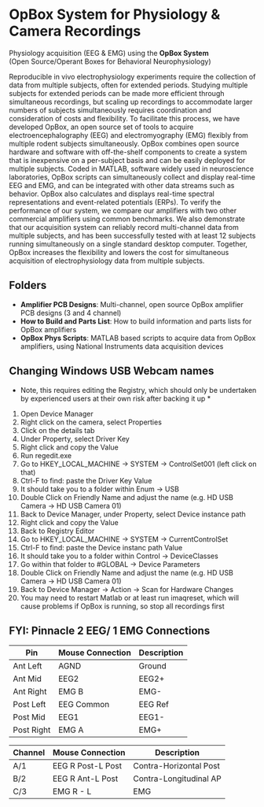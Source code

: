 # OpBox System for Physiology & Camera Recordings

Physiology acquisition (EEG & EMG) using the **OpBox System**  
(Open Source/Operant Boxes for Behavioral Neurophysiology)
 
Reproducible in vivo electrophysiology experiments require the collection of data from multiple subjects, often for extended periods. Studying multiple subjects for extended periods can be made more efficient through simultaneous recordings, but scaling up recordings to accommodate larger numbers of subjects simultaneously requires coordination and consideration of costs and flexibility. To facilitate this process, we have developed OpBox, an open source set of tools to acquire electroencephalography (EEG) and electromyography (EMG) flexibly from multiple rodent subjects simultaneously. OpBox combines open source hardware and software with off-the-shelf components to create a system that is inexpensive on a per-subject basis and can be easily deployed for multiple subjects. Coded in MATLAB, software widely used in neuroscience laboratories, OpBox scripts can simultaneously collect and display real-time EEG and EMG, and can be integrated with other data streams such as behavior. OpBox also calculates and displays real-time spectral representations and event-related potentials (ERPs). To verify the performance of our system, we compare our amplifiers with two other commercial amplifiers using common benchmarks. We also demonstrate that our acquisition system can reliably record multi-channel data from multiple subjects, and has been successfully tested with at least 12 subjects running simultaneously on a single standard desktop computer. Together, OpBox increases the flexibility and lowers the cost for simultaneous acquisition of electrophysiology data from multiple subjects.


## Folders
* **Amplifier PCB Designs**: Multi-channel, open source OpBox amplifier PCB designs (3 and 4 channel)
* **How to Build and Parts List**: How to build information and parts lists for OpBox amplifiers
* **OpBox Phys Scripts**: MATLAB based scripts to acquire data from OpBox amplifiers, using National Instruments data acquisition devices


## Changing Windows USB Webcam names
* Note, this requires editing the Registry, which should only be undertaken by experienced users at their own risk after backing it up *  
1. Open Device Manager
1. Right click on the camera, select Properties
1. Click on the details tab
1. Under Property, select Driver Key
1. Right click and copy the Value
1. Run regedit.exe
1. Go to HKEY_LOCAL_MACHINE -> SYSTEM -> ControlSet001 (left click on that)
1. Ctrl-F to find: paste the Driver Key Value
1. It should take you to a folder within Enum -> USB
1. Double Click on Friendly Name and adjust the name (e.g. HD USB Camera -> HD USB Camera 01)
1. Back to Device Manager, under Property, select Device instance path
1. Right click and copy the Value
1. Back to Registry Editor
1. Go to HKEY_LOCAL_MACHINE -> SYSTEM -> CurrentControlSet
1. Ctrl-F to find: paste the Device instanc path Value
1. It should take you to a folder within Control -> DeviceClasses
1. Go within that folder to #GLOBAL -> Device Parameters
1. Double Click on Friendly Name and adjust the name (e.g. HD USB Camera -> HD USB Camera 01)
1. Back to Device Manager -> Action -> Scan for Hardware Changes
1. You may need to restart Matlab or at least run imaqreset, which will cause problems if OpBox is running, so stop all recordings first


## FYI: Pinnacle 2 EEG/ 1 EMG Connections

| Pin | Mouse Connection | Description |
| --- | --- | --- |
| Ant Left | AGND | Ground |
| Ant Mid | EEG2| EEG2+ |
| Ant Right | EMG B | EMG- |
| Post Left | EEG Common | EEG Ref |
| Post Mid | EEG1 | EEG1- |
| Post Right | EMG A | EMG+ |

| Channel | Mouse Connection | Description |
| --- | --- | --- |
| A/1 | EEG R Post-L Post | Contra-Horizontal Post |
| B/2 | EEG R Ant-L Post | Contra-Longitudinal AP |
| C/3 | EMG R - L | EMG |
